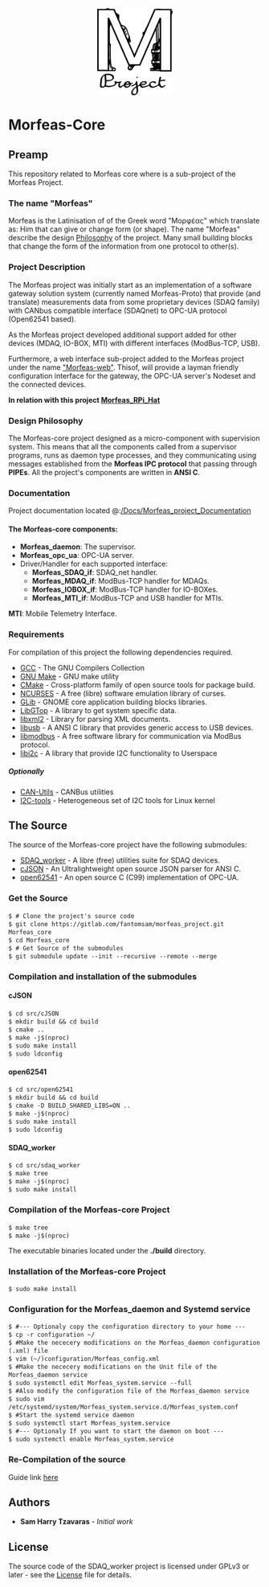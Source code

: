 <div align="center"> <img src="./Docs/Morfeas_project_Documentation/ArtWork/Morfeas_logo.png" width="150"> </div>

# Morfeas-Core

## Preamp
This repository related to Morfeas core where is a sub-project of the Morfeas Project.

### The name "Morfeas"
Morfeas is the Latinisation of of the Greek word "Μορφέας" which translate as:
Him that can give or change form (or shape). The name "Morfeas" describe the design [Philosophy](#design-philosophy)
of the project. Many small building blocks that change the form of the information from one protocol to other(s).

### Project Description
The Morfeas project was initially start as an implementation of a software gateway solution system
(currently named Morfeas-Proto) that provide (and translate) measurements data from some proprietary devices (SDAQ family)
with CANbus compatible interface (SDAQnet) to OPC-UA protocol (Open62541 based).

As the Morfeas project developed additional support added for other devices (MDAQ, IO-BOX, MTI) with different interfaces (ModBus-TCP, USB).

Furthermore, a web interface sub-project added to the Morfeas project under the name ["Morfeas-web"](https://gitlab.com/fantomsam/morfeas_web).
Thisof, will provide a layman friendly configuration interface for the gateway, the OPC-UA server's Nodeset and the connected devices.

**In relation with this project [Morfeas_RPi_Hat](./src/Morfeas_RPi_Hat)**
### Design Philosophy
The Morfeas-core project designed as a micro-component with supervision system.
This means that all the components called from a supervisor programs,
runs as daemon type processes, and they communicating using messages established from the **Morfeas IPC protocol**
that passing through **PIPEs**. All the project's components are written in **ANSI C**.

### Documentation
Project documentation located @:[/Docs/Morfeas_project_Documentation](./docs/Morfeas_project_Documentation)

#### The Morfeas-core components:
* **Morfeas_daemon**: The supervisor.
* **Morfeas_opc_ua**: OPC-UA server.
* Driver/Handler for each supported interface:
  * **Morfeas_SDAQ_if**: SDAQ_net handler.
  * **Morfeas_MDAQ_if**: ModBus-TCP handler for MDAQs.
  * **Morfeas_IOBOX_if**: ModBus-TCP handler for IO-BOXes.
  * **Morfeas_MTI_if**: ModBus-TCP and USB  handler for MTIs.

**MTI**: Mobile Telemetry Interface.

### Requirements
For compilation of this project the following dependencies required.
* [GCC](https://gcc.gnu.org/) - The GNU Compilers Collection
* [GNU Make](https://www.gnu.org/software/make/) - GNU make utility
* [CMake](https://cmake.org/) - Cross-platform family of open source tools for package build.
* [NCURSES](https://www.gnu.org/software/ncurses/ncurses.html) - A free (libre) software emulation library of curses.
* [GLib](https://wiki.gnome.org/Projects/GLib) - GNOME core application building blocks libraries.
* [LibGTop](https://developer.gnome.org/libgtop/stable/) - A library to get system specific data.
* [libxml2](http://xmlsoft.org/) - Library for parsing XML documents.
* [libusb](https://libusb.info/) - A ANSI C library that provides generic access to USB devices.
* [libmodbus](https://www.libmodbus.org/) - A free software library for communication via ModBus protocol.
* [libi2c](https://packages.debian.org/jessie/libi2c-dev) - A library that provide I2C functionality to Userspace

##### Optionally
* [CAN-Utils](https://elinux.org/Can-utils) - CANBus utilities
* [I2C-tools](https://packages.debian.org/jessie/i2c-tools) - Heterogeneous set of I2C tools for Linux kernel

## The Source
The source of the Morfeas-core project have the following submodules:
* [SDAQ_worker](https://gitlab.com/fantomsam/sdaq-worker) - A libre (free) utilities suite for SDAQ devices.
* [cJSON](https://github.com/DaveGamble/cJSON) - An Ultralightweight open source JSON parser for ANSI C.
* [open62541](https://open62541.org/) - An open source C (C99) implementation of OPC-UA.

### Get the Source
```
$ # Clone the project's source code
$ git clone https://gitlab.com/fantomsam/morfeas_project.git Morfeas_core
$ cd Morfeas_core
$ # Get Source of the submodules
$ git submodule update --init --recursive --remote --merge
```
### Compilation and installation of the submodules

#### cJSON
```
$ cd src/cJSON
$ mkdir build && cd build
$ cmake ..
$ make -j$(nproc)
$ sudo make install
$ sudo ldconfig
```
#### open62541
```
$ cd src/open62541
$ mkdir build && cd build
$ cmake -D BUILD_SHARED_LIBS=ON ..
$ make -j$(nproc)
$ sudo make install
$ sudo ldconfig
```
#### SDAQ_worker
```
$ cd src/sdaq_worker
$ make tree
$ make -j$(nproc)
$ sudo make install
```
### Compilation of the Morfeas-core Project
```
$ make tree
$ make -j$(nproc)
```
The executable binaries located under the **./build** directory.

### Installation of the Morfeas-core Project
```
$ sudo make install
```
### Configuration for the Morfeas_daemon and Systemd service
```
$ #--- Optionaly copy the configuration directory to your home ---
$ cp -r configuration ~/
$ #Make the nececery modifications on the Morfeas_daemon configuration (.xml) file
$ vim (~/)configuration/Morfeas_config.xml
$ #Make the nececery modifications on the Unit file of the Morfeas_daemon service
$ sudo systemctl edit Morfeas_system.service --full
$ #Also modify the configuration file of the Morfeas_daemon service
$ sudo vim /etc/systemd/system/Morfeas_system.service.d/Morfeas_system.conf
$ #Start the systemd service daemon
$ sudo systemctl start Morfeas_system.service
$ #--- Optionaly If you want to start the daemon on boot ---
$ sudo systemctl enable Morfeas_system.service
```
### Re-Compilation of the source
Guide link [here](./RE-INSTALL.md) 

## Authors
* **Sam Harry Tzavaras** - *Initial work*

## License
The source code of the SDAQ_worker project is licensed under GPLv3 or later - see the [License](LICENSE) file for details.


